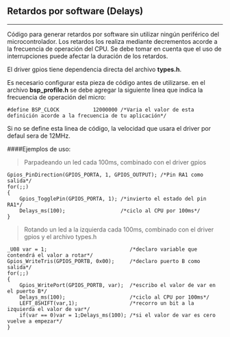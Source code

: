 Retardos por software (Delays)
------------------------------
-----------
Código para generar retardos por software sin utilizar ningún periférico del microcontrolador. Los retardos los realiza mediante decrementos acorde a la frecuencia de operación del CPU. Se debe tomar en cuenta que el uso de interrupciones puede afectar la duración de los retardos.

El driver gpios tiene dependencia directa del archivo **types.h**.

Es necesario configurar esta pieza de código antes de utilizarse. en el archivo **bsp_profile.h** se debe agregar la siguiente linea que indica la frecuencia de operación del micro:

```
#define BSP_CLOCK			12000000 /*Varia el valor de esta definición acorde a la frecuencia de tu aplicación*/
```

Si no se define esta linea de código, la velocidad que usara el driver por defaul sera de 12MHz.

####Ejemplos de uso:
> Parpadeando un led cada 100ms, combinado con el driver gpios
```
Gpios_PinDirection(GPIOS_PORTA, 1, GPIOS_OUTPUT); /*Pin RA1 como salida*/
for(;;)
{
    Gpios_TogglePin(GPIOS_PORTA, 1); /*invierto el estado del pin RA1*/
    Delays_ms(100);                  /*ciclo al CPU por 100ms*/
}
```

> Rotando un led a la izquierda cada 100ms, combinado con el driver gpios y el archivo types.h
```
_U08 var = 1;                           /*declaro variable que contendrá el valor a rotar*/
Gpios_WriteTris(GPIOS_PORTB, 0x00);     /*declaro puerto B como salida*/
for(;;)
{
    Gpios_WritePort(GPIOS_PORTB, var);  /*escribo el valor de var en el puerto B*/
    Delays_ms(100);                     /*ciclo al CPU por 100ms*/
    LEFT_8SHIFT(var,1);                 /*recorro un bit a la izquierda el valor de var*/
    if(var == 0)var = 1;Delays_ms(100); /*si el valor de var es cero vuelve a empezar*/
}
``` 
 